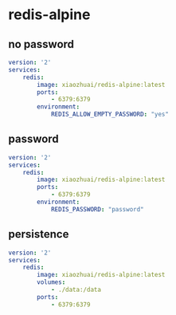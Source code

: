 # redis-alpine

## no password

```yaml
version: '2'
services:
    redis:
        image: xiaozhuai/redis-alpine:latest
        ports:
            - 6379:6379
        environment:
            REDIS_ALLOW_EMPTY_PASSWORD: "yes"
```

## password

```yaml
version: '2'
services:
    redis:
        image: xiaozhuai/redis-alpine:latest
        ports:
            - 6379:6379
        environment:
            REDIS_PASSWORD: "password"
```

## persistence

```yaml
version: '2'
services:
    redis:
        image: xiaozhuai/redis-alpine:latest
        volumes:
            - ./data:/data
        ports:
            - 6379:6379
```
